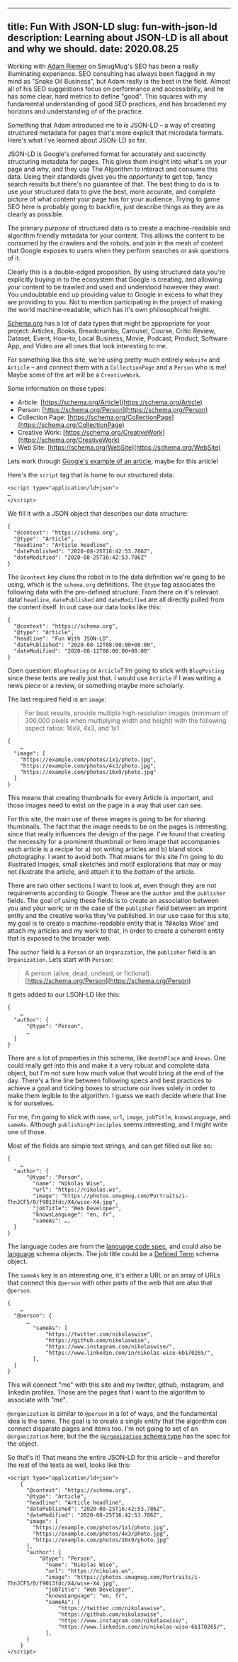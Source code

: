 ---
title: Fun With JSON-LD
slug: fun-with-json-ld
description: Learning about JSON-LD is all about and why we should. 
date: 2020.08.25
----

Working with [Adam Riemer](https://www.adamriemer.me/) on SmugMug's SEO has been a really illuminating experience. SEO consulting has always been flagged in my mind as "Snake Oil Business", but Adam really is the best in the field. Almost all of his SEO suggestions focus on performance and accessibility, and he has some clear, hard metrics to define "good". This squares with my fundamental understanding of good SEO practices, and has broadened my horizons and understanding of of the practice.

Something that Adam introduced me to is JSON-LD – a way of creating structured metadata for pages that's more explicit that microdata formats. Here's what I've learned about JSON-LD so far. 

JSON-LD is Google's preferred format for accurately and succinctly structuring metadata for pages. This gives them insight into what's on your page and why, and they use The Algorithm to interact and consume this data. Using their standards gives you the _opportunity_ to get top, fancy search results but there's no guarantee of that. The best thing to do is to use your structured data to give the best, more accurate, and complete picture of what content your page has for your audience. Trying to game SEO here is probably going to backfire, just describe things as they are as clearly as possible.

The primary _purpose_ of structured data is to create a machine-readable and algorithm friendly metadata for your content. This allows the content to be consumed by the crawlers and the robots, and join in the mesh of content that Google exposes to users when they perform searches or ask questions of it.

Clearly this is a double-edged proposition. By using structured data you're explicitly buying in to the ecosystem that Google is creating, and allowing your content to be trawled and used and understood however they want. You undoubtable end up providing value to Google in excess to what they are providing to you. Not to mention participating in the project of making the world machine-readable, which has it's own philosophical freight. 
 
[Schema.org](https://schema.org/) has a lot of data types that might be appropriate for your project: Articles, Books, Breadcrumbs, Carousel, Course, Critic Review, Dataset, Event, How-to, Local Business, Movie, Podcast, Product, Software App, and Video are all ones that look interesting to me. 

For something like this site, we're using pretty much entirely `Website` and `Article` – and connect them with a `CollectionPage` and a `Person` who is me! Maybe some of the art will be a `CreativeWork`.

Some information on these types:

- Article: [https://schema.org/Article](https://schema.org/Article)
- Person: [https://schema.org/Person](https://schema.org/Person)
- Collection Page: [https://schema.org/CollectionPage](https://schema.org/CollectionPage)
- Creative Work: [https://schema.org/CreativeWork](https://schema.org/CreativeWork)
- Web Site: [https://schema.org/WebSite](https://schema.org/WebSite)

Lets work through [Google's example of an article](https://developers.google.com/search/docs/data-types/article), maybe for this article!

Here's the `script` tag that is home to our structured data:

```
<script type="application/ld+json">
…
</script>
```

We fill it with a JSON object that describes our data structure:

```
{
  "@context": "https://schema.org",
  "@type": "Article",
  "headline": "Article headline",
  "datePublished": "2020-08-25T16:42:53.786Z",
  "dateModified": "2020-08-25T16:42:53.786Z"
}
```

The `@context` key clues the robot in to the data definition we're going to be using, which is the `schema.org` definitions. The `@type` tag associates the following data with the pre-defined structure. From there on it's relevant data! `headline`, `datePublished` and `dateModified` are all directly pulled from the content itself. In out case our data looks like this:

```
{
  "@context": "https://schema.org",
  "@type": "Article",
  "headline": "Fun With JSON-LD",
  "datePublished": "2020-08-12T08:00:00+08:00",
  "dateModified": "2020-08-12T08:00:00+08:00"
}
```

Open question: `BlogPosting` or `Article`? Im going to stick with `BlogPosting` since these texts are really just that. I would use `Article` if I was writing a news piece or a review, or something maybe more scholarly. 

The last required field is an `image`:

> For best results, provide multiple high-resolution images (minimum of 300,000 pixels when multiplying width and height) with the following aspect ratios: 16x9, 4x3, and 1x1.

```
{
	…
  "image": [
    "https://example.com/photos/1x1/photo.jpg",
    "https://example.com/photos/4x3/photo.jpg",
    "https://example.com/photos/16x9/photo.jpg"
  ]
}
```

This means that creating thumbnails for every Article is important, and those images need to exist on the page in a way that user can see. 

For this site, the main use of these images is going to be for sharing thumbnails. The fact that the image needs to be on the pages is interesting, since that really influences the design of the page. I've found that creating the necessity for a prominent thumbnail or hero image that accompanies each article is a recipe for a) not writing articles and b) bland stock photography. I want to avoid both. That means for this site I'm going to do illustrated images, small sketches and motif explorations that may or may not illustrate the article, and attach it to the _bottom_ of the article.

There are two other sections I want to look at, even though they are not requirements according to Google. These are the `author` and the `publisher` fields. The goal of using these fields is to create an association between you and your work; or in the case of the `publisher` field between an imprint entity and the creative works they've published. In our use case for this site, my goal is to create a machine-readable entity that is 'Nikolas Wise' and attach my articles and my work to that, in order to create a coherent entity that is exposed to the broader web. 

The `author` field is a `Person` or an `Organization`, the `publisher` field is an `Organization`. Lets start with `Person`:

> A person (alive, dead, undead, or fictional).
[https://schema.org/Person](https://schema.org/Person)

It gets added to our LSON-LD like this:

```
{
	…
  "author": {
	  "@type": "Person",
	  …
  }
}
```

There are a lot of properties in this schema, like `deathPlace` and `knows`. One could really get into this and make it a very robust and complete data object, but I'm not sure how much value that would bring at the end of the day. There's a fine line between following specs and best practices to achieve a goal and ticking boxes to structure our lives solely in order to make them legible to the algorithm. I guess we each decide where that line is for ourselves.

For me, I'm going to stick with `name`, `url`, `image`, `jobTitle`, `knowsLanguage`, and `sameAs`. Although `publishingPrinciples` seems interesting, and I might write one of those. 

Most of the fields are simple text strings, and can get filled out like so:

```
{
	…
  "author": {
	  "@type": "Person",
		"name": "Nikolas Wise",
		"url": "https://nikolas.ws",
		"image": "https://photos.smugmug.com/Portraits/i-ThnJCF5/0/f9013fdc/X4/wise-X4.jpg",
		"jobTitle": "Web Developer",
		"knowsLanguage": "en, fr",
		"sameAs": …,
  }
}
```

The language codes are from the [language code spec](https://tools.ietf.org/html/bcp47), and could also be [language](https://schema.org/Language) schema objects. The job title could be a [Defined Term](https://schema.org/DefinedTerm) schema object. 

The `sameAs` key is an interesting one, it's either a URL or an array of URLs that connect this `@person` with other parts of the web that are _also_ that `@person`. 

```
{
	…
  "@person": {
	  …
		"sameAs": [
			"https://twitter.com/nikolaswise",
			"https://github.com/nikolaswise",
			"https://www.instagram.com/nikolaswise/",
			"https://www.linkedin.com/in/nikolas-wise-6b170265/",
		],
  }
}
```

This will connect "me" with this site and my twitter, github, instagram, and linkedin profiles. Those are the pages that I want to the algorithm to associate with "me".

`@organization` is similar to `@person` in a lot of ways, and the fundamental idea is the same. The goal is to create a single entity that the algorithm can connect disparate pages and items too. I'm not going to set of an `@organization` here, but the the [`@organization` schema type](https://schema.org/Organization) has the spec for the object. 

So that's it! That means the entire JSON-LD for this article – and therefor the rest of the texts as well, looks like this:

```
<script type="application/ld+json">
	{
	  "@context": "https://schema.org",
	  "@type": "Article",
	  "headline": "Article headline",
	  "datePublished": "2020-08-25T16:42:53.786Z",
	  "dateModified": "2020-08-25T16:42:53.786Z",
	  "image": [
	    "https://example.com/photos/1x1/photo.jpg",
	    "https://example.com/photos/4x3/photo.jpg",
	    "https://example.com/photos/16x9/photo.jpg"
	  ],
	  "author": {
		  "@type": "Person",
			"name": "Nikolas Wise",
			"url": "https://nikolas.ws",
			"image": "https://photos.smugmug.com/Portraits/i-ThnJCF5/0/f9013fdc/X4/wise-X4.jpg",
			"jobTitle": "Web Developer",
			"knowsLanguage": "en, fr",
			"sameAs": [
				"https://twitter.com/nikolaswise",
				"https://github.com/nikolaswise",
				"https://www.instagram.com/nikolaswise/",
				"https://www.linkedin.com/in/nikolas-wise-6b170265/",
			],
	  }
	}
</script>
```